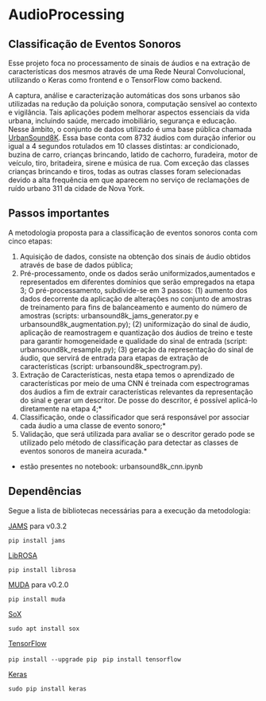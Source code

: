 # AudioProcessing
## Classificação de Eventos Sonoros
Esse projeto foca no processamento de sinais de áudios e na extração de características dos mesmos através de uma Rede Neural Convolucional, utilizando o Keras como frontend e o TensorFlow como backend. 

A captura, análise e caracterização automáticas dos sons urbanos são utilizadas na redução da poluição sonora, computação sensível ao contexto e vigilância. Tais aplicações podem melhorar aspectos essenciais da vida urbana, incluindo saúde, mercado imobiliário, segurança e educação. Nesse âmbito, o conjunto de dados utilizado é uma base pública chamada [UrbanSound8K](https://urbansounddataset.weebly.com/urbansound8k.html). Essa base conta com 8732 áudios com duração inferior ou igual a 4 segundos rotulados em 10 classes distintas: ar condicionado, buzina de carro, crianças brincando, latido de cachorro, furadeira, motor de veículo, tiro, britadeira, sirene e música de rua. Com exceção das classes crianças brincando e tiros, todas as outras classes foram selecionadas devido a alta frequência em que aparecem no serviço de reclamações de ruído urbano 311 da cidade de Nova York. 

## Passos importantes 
A metodologia proposta para a classificação de eventos sonoros conta com cinco etapas: 
1. Aquisição de dados, consiste na obtenção dos sinais de áudio obtidos através de base de dados pública;  
2. Pré-processamento, onde os dados serão uniformizados,aumentados e representados em diferentes domínios que serão empregados na etapa 3; O pré-processamento, subdivide-se em 3 passos: (1) aumento dos dados decorrente da aplicação de alterações no conjunto de amostras de treinamento para fins de balanceamento e aumento do número de amostras (scripts: urbansound8k_jams_generator.py e urbansound8k_augmentation.py); (2) uniformização do sinal de áudio, aplicação de reamostragem e quantização dos áudios de treino e teste para garantir homogeneidade e qualidade do sinal de entrada (script: urbansound8k_resample.py); (3) geração da representação do sinal de áudio, que servirá de entrada para etapas de extração de características (script: urbansound8k_spectrogram.py).  
3. Extração de Características, nesta etapa temos o aprendizado de características por meio de uma CNN é treinada com espectrogramas dos áudios a fim de extrair características relevantes da representação do sinal e gerar um descritor. De posse do descritor, é possível aplicá-lo diretamente na etapa 4;*
4. Classificação, onde o classificador que será responsável por associar cada áudio a uma classe de evento sonoro;* 
5. Validação, que será utilizada para avaliar se o descritor gerado pode se utilizado pelo método de classificação para detectar as classes de eventos sonoros de maneira acurada.*

* estão presentes no notebook: urbansound8k_cnn.ipynb

## Dependências

Segue a lista de bibliotecas necessárias para a execução da metodologia:

[JAMS](https://pypi.org/project/jams/) para v0.3.2

  ```pip install jams ```

[LibROSA](https://librosa.github.io/librosa/feature.html)

   ```pip install librosa ```
   
[MUDA](https://muda.readthedocs.io/en/latest/) para v0.2.0
 
  ```pip install muda ```
  
[SoX](http://sox.sourceforge.net/)
 
  ```sudo apt install sox```
 
[TensorFlow](https://www.tensorflow.org/)
  
   ```pip install --upgrade pip ```
   ```pip install tensorflow ```
   
[Keras](https://keras.io/)
  
  ```sudo pip install keras```
   
 
  

  


